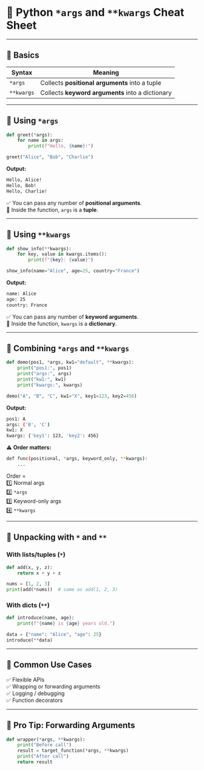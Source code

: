 # 🐍 Python `*args` and `**kwargs` Cheat Sheet

---

## 🔹 Basics

|Syntax|Meaning|
|---|---|
|`*args`|Collects **positional arguments** into a tuple|
|`**kwargs`|Collects **keyword arguments** into a dictionary|

---

## 🔸 Using `*args`

```python
def greet(*args):
    for name in args:
        print(f"Hello, {name}!")

greet("Alice", "Bob", "Charlie")
```

**Output:**

```bash
Hello, Alice!
Hello, Bob!
Hello, Charlie!
```

✅ You can pass any number of **positional arguments**.  
🧠 Inside the function, `args` is a **tuple**.

---

## 🔸 Using `**kwargs`

```python
def show_info(**kwargs):
    for key, value in kwargs.items():
        print(f"{key}: {value}")

show_info(name="Alice", age=25, country="France")
```

**Output:**

```bash
name: Alice
age: 25
country: France
```

✅ You can pass any number of **keyword arguments**.  
🧠 Inside the function, `kwargs` is a **dictionary**.

---

## 🔹 Combining `*args` and `**kwargs`

```python
def demo(pos1, *args, kw1="default", **kwargs):
    print("pos1:", pos1)
    print("args:", args)
    print("kw1:", kw1)
    print("kwargs:", kwargs)

demo("A", "B", "C", kw1="X", key1=123, key2=456)
```

**Output:**

```bash
pos1: A
args: ('B', 'C')
kw1: X
kwargs: {'key1': 123, 'key2': 456}
```

⚠️ **Order matters:**

```bash
def func(positional, *args, keyword_only, **kwargs):
    ...
```

Order =  
1️⃣ Normal args  
2️⃣ `*args`  
3️⃣ Keyword-only args  
4️⃣ `**kwargs`

---

## 🔸 Unpacking with `*` and `**`

### With lists/tuples (`*`)

```python
def add(x, y, z):
    return x + y + z

nums = [1, 2, 3]
print(add(*nums))  # same as add(1, 2, 3)
```
### With dicts (`**`)

```python
def introduce(name, age):
    print(f"{name} is {age} years old.")

data = {"name": "Alice", "age": 25}
introduce(**data)
```

---

## 🧩 Common Use Cases

✅ Flexible APIs  
✅ Wrapping or forwarding arguments  
✅ Logging / debugging  
✅ Function decorators

---

## 🧠 Pro Tip: Forwarding Arguments

```python
def wrapper(*args, **kwargs):
    print("Before call")
    result = target_function(*args, **kwargs)
    print("After call")
    return result
```